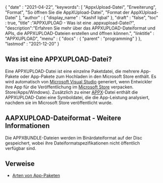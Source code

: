 {
  "date" : "2021-04-22",
  "keywords": [ "AppxUpload-Datei", "Erweiterung", "Format", "So öffnen Sie die AppXUpload-Datei", "Format der AppXUpload-Datei" ],
  "author" : {
    "display_name" : "Kashif Iqbal"
},
  "draft" : "false",
  "toc" : true,
  "title" :"APPXUPLOAD - Was ist eine .appxupload-Datei?",
  "description":"Erfahren Sie mehr über das APPXUPLOAD-Dateiformat und APIs, die APPXUPLOAD-Dateien erstellen und öffnen können.",
  "linktitle" : "APPXUPLOAD",
  "menu" : {
    "docs" : {
      "parent" : "programming"
}
},
  "lastmod" : "2021-12-20"
}

## Was ist eine APPXUPLOAD-Datei?

Eine APPXUPLOAD-Datei ist eine einzelne Paketdatei, die mehrere App-Pakete oder App-Pakete zum Hochladen in den Microsoft Store enthält. Es wird automatisch von [Microsoft Visual Studio](https://visualstudio.microsoft.com/) generiert, wenn Entwickler ihre App für die Veröffentlichung im [Microsoft Store](https://www.microsoft.com/en-us/) verpacken. Store/Apps/Windows). Zusätzlich zu einer [APPX](/de/programming/appx/)-Datei enthält die APPXUPLOAD-Datei eine Symboldatei, die die App-Leistung analysiert, nachdem sie im Microsoft Store veröffentlicht wurde.

## AAPXUPLOAD-Dateiformat - Weitere Informationen

Die APPXBUNDLE-Dateien werden im Binärdateiformat auf der Disc gespeichert, wobei ihre Dateiformatspezifikationen nicht öffentlich verfügbar sind.

## Verweise

* [Arten von App-Paketen](https://learn.microsoft.com/en-us/windows/msix/package/packaging-uwp-apps)

